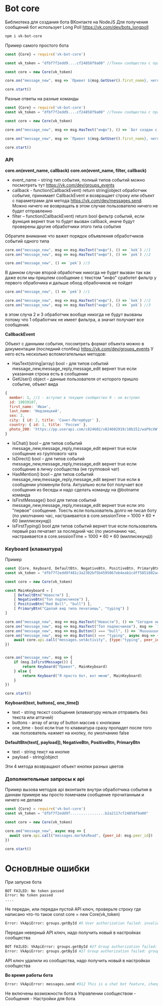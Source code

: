 # Bot core

Библиотека для создания бота ВКонтакте на NodeJS
Для получения сообщений бот использует Long Poll https://vk.com/dev/bots_longpoll

```bash
npm i vk-bot-core
```

Пример самого простого бота

```js
const {Core} = require('vk-bot-core')

const vk_token = "dfbf7f2edd9....cf24858f9a00" //Токен сообщества с правами на сообщения и управленик

const core = new Core(vk_token)

core.on("message_new", msg => `Привет ${msg.GetUser().first_name}, чего хотел?`)

core.start()
```

Разные ответы на разные команды

```js
const {Core} = require('vk-bot-core')
const vk_token = "dfbf7f2edd9....cf24858f9a00" //Токен сообщества с правами на сообщения и управленик

const core = new Core(vk_token)

core.on("message_new", msg => msg.HasText("инфо"), () => `Бот создан с помошью этой штуки https://github.com/stels-cs/vk-bot-core`)

core.on("message_new", msg => `Привет ${msg.GetUser().first_name}, чего хотел?`)

core.start()
```
### API

**core.on(event_name, callback)**
**core.on(event_name, filter, callback)**

* event_name – string тип события, полный типов событий можно посмотреть тут https://vk.com/dev/groups_events
* callback - function(CallbackEvent) return string|object обработчик события, принимает CallbackEvent и возвращает строку или объект с параметрами для метода https://vk.com/dev/messages.send. Можно ничего не возвращать в этом случае пользователю ничего не будет отправленно
* filter – function(CallbackEvent) return bool фильтр событий, если функция вернет true то будет вызван callback, иначе будут проверены другие обработчики этого типа события 

Обратите внимание что важет порядок объявления обработчиков событий одного типа

```js
core.on("message_new", msg => msg.HasText("инфо"), () => `kek`) //1
core.on("message_new", msg => msg.HasText("инфо"), () => `pek`) //2

core.on("message_new", () => `pek`) //3
```

В данном случае второй обработчик никогда не будет вызван так как даже если мы пришлем сообщение с текстом "инфо" сработет фильтр у первого обрабочика и дальше обход обрабочиков не пойдет

```js
core.on("message_new", () => `pek`) //1

core.on("message_new", msg => msg.HasText("инфо"), () => `kek`) //2
core.on("message_new", msg => msg.HasText("инфо"), () => `pek`) //3
```

в этом случа 2 и 3 обработчик вообще никогда не будут вызваны потому что 1 обработчик не имеет фильтра, а значит получает все сообщения.

**CallbackEvent**

Объект с данными события, посомтреть формат объекта можно в документации (последний столбец) https://vk.com/dev/groups_events
У него есть несколько вспомогательных методов:

* HasText(string|array) bool - для типов событий message_new,message_reply,message_edit вернет true если указанная строка есть в сообщении
* GetUser() object – данные пользователя от которого пришло событие, объект вида
```js
{ 
  member: 1, //1 - вступил в текущее сообщество 0 - не вступил
  id: 19039187,
  first_name: 'Иван',
  last_name: 'Недзвецкий',
  sex: 2,
  city: { id: 2, title: 'Санкт-Петербург' },
  country: { id: 1, title: 'Россия' },
  photo_200: 'https://pp.userapi.com/c824602/v824602919/10b152/waP9cXWfHwU.jpg?ava=1',
}
```

* IsChat() bool – для типов событий message_new,message_reply,message_edit вернет true если сообщение из группового чата
* IsDirect() bool – для типов событий message_new,message_reply,message_edit вернет true если сообщение в личку сообщества (не групповой чат)
* HasMention() bool – для типов событий message_new,message_reply,message_edit вернет true если в сообщении упоменули бота. Актуально если бот получает все сообщения из беседы и надо сделать команду на @botname команда
* IsFirstMessage() bool для типов событий message_new,message_reply,message_edit вернет true если это "первое" сообщение. Тоесть если пользователь долго не писал боту (по умолчанию час, настраивается в core.sessionTime = 1000 * 60 * 60 (миллисекунд))
* IsFirstTyping() bool для типов событий вернет true если пользователь первый раз печатает за последний час (по умолчанию час, настраивается в core.sessionTime = 1000 * 60 * 60 (миллисекунд))

### Keyboard (клавиатура)

Пример

```js
const {Core, Keyboard, DefaultBtn, NegativeBtn, PositiveBtn, PrimaryBtn} = require('vk-bot-core')
const vk_token = "dfbf7f2edd9f481c3a2302bf5b4595067eb4eab1cdff5851802a4216e2b5e26c2cb2a2117cf24858f9a00"

const core = new Core(vk_token)

const MainKeyboard = [
	[ DefaultBtn("Новости") ],
	[ NegativeBtn("Топ подписчиков") ],
	[ PositiveBtn("Red Bull", "bull") ],
	[ PrimaryBtn("Сделай вид типа печатаешь", "typing") ]
]

core.on("message_new", msg => msg.HasText("Новости"), () => "Сегодня ничего не произошло")
core.on("message_new", msg => msg.HasText("Топ подписчиков"), msg => `1 место ${msg.GetUser().first_name} vk.com/id${msg.GetUser().id}`)
core.on("message_new", msg => msg.Button() === "bull", () => `Muuuuuuuuuuuuuu!`)
core.on("message_new", msg => msg.Button() === "typing", async msg => {
	await core.api.call("messages.setActivity", {type:"typing", peer_id:msg.peer_id})
})


core.on("message_new", msg => {
	if (msg.IsFirstMessage()) {
		return Keyboard("Привет", MainKeyboard)
	} else {
		return Keyboard("Я просто бот, вот меню", MainKeyboard)
	}
})

core.start()
```

**Keyboard(text, buttons[, one_time])**
* text - string тескст сообщения (клавиатуру нельзя отправить без текста или аттачей)
* buttons - array of array of button массив с кнопками
* one_time - bool если true то клавиатура сразу пропадет после того как ползователь нажмет на кнопку, по умолчанию false

**DefaultBtn(text[, payload]), NegativeBtn, PositiveBtn, PrimaryBtn**
* text - string текст на кнопке
* payload - string|object

Эти 4 метода возвращают объект кнопки разных цветов

### Дополнительные запросы к api

Пример вызова методов api вконтакте внутри обработчика события
в даннам примере мы просто помечаем сообщение прочитанным и ничего не делаем

```js
const {Core} = require('vk-bot-core')
const vk_token = "dfbf7f2edd9f................b2a2117cf24858f9a00"

const core = new Core(vk_token)

core.on("message_new", async msg => {
  await core.api.call("messages.markAsRead", {peer_id: msg.peer_id})
})

core.start()
```

# Основлные ошибки

При запуске бота 

```bash
BOT FAILED: No token passed
Error: No token passed
....
```

Не передан, или передан пустой API ключ, проверьте строку где написано что-то такое const core = new Core(vk_token)

```bash
Error: VkApiError: groups.getById #5 User authorization failed: invalid access_token (4). 
```

Передан неверный API ключ, надо получить новый в настройках сообщества

```bash
BOT FAILED: VkApiError: groups.getById #27 Group authorization failed: group revoke access for this token. 
Error: VkApiError: groups.getById #27 Group authorization failed: group revoke access for this token. 
```
API ключ удалили из сообщества, надо получить новый в настройках сообщества

**Во время работы бота**

```bash
Error: VkApiError: messages.send #912 This is a chat bot feature, change this status in settings 
```
Не включены возможности бота в Управлении сообществом - Сообщения - Настройки для бота
